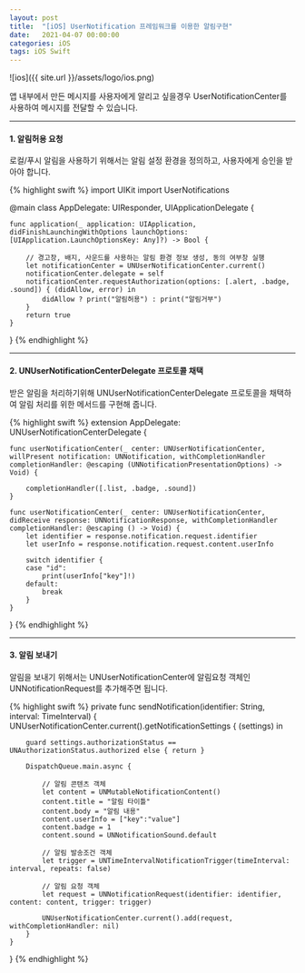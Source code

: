 ```yaml
---
layout: post
title:  "[iOS] UserNotification 프레임워크를 이용한 알림구현"
date:   2021-04-07 00:00:00
categories: iOS
tags: iOS Swift
---
```


![ios]({{ site.url }}/assets/logo/ios.png)

앱 내부에서 만든 메시지를 사용자에게 알리고 싶을경우 
UserNotificationCenter를 사용하여 메시지를 전달할 수 있습니다.

***

#### 1. 알림허용 요청

로컬/푸시 알림을 사용하기 위해서는 알림 설정 환경을 정의하고, 사용자에게 승인을 받아야 합니다.

{% highlight swift %}
import UIKit
import UserNotifications

@main
class AppDelegate: UIResponder, UIApplicationDelegate {

    func application(_ application: UIApplication, didFinishLaunchingWithOptions launchOptions: [UIApplication.LaunchOptionsKey: Any]?) -> Bool {
        
        // 경고창, 배지, 사운드를 사용하는 알림 환경 정보 생성, 동의 여부창 실행
        let notificationCenter = UNUserNotificationCenter.current()
        notificationCenter.delegate = self
        notificationCenter.requestAuthorization(options: [.alert, .badge, .sound]) { (didAllow, error) in
            didAllow ? print("알림허용") : print("알림거부")
        }
        return true
    }
}
{% endhighlight %}
***

#### 2. UNUserNotificationCenterDelegate 프로토콜 채택

받은 알림을 처리하기위해 UNUserNotificationCenterDelegate 프로토콜을 채택하여
알림 처리를 위한 메서드를 구현해 줍니다.

{% highlight swift %}
extension AppDelegate: UNUserNotificationCenterDelegate {

    func userNotificationCenter(_ center: UNUserNotificationCenter, willPresent notification: UNNotification, withCompletionHandler completionHandler: @escaping (UNNotificationPresentationOptions) -> Void) {
        
        completionHandler([.list, .badge, .sound])
    }
    
    func userNotificationCenter(_ center: UNUserNotificationCenter, didReceive response: UNNotificationResponse, withCompletionHandler completionHandler: @escaping () -> Void) {
        let identifier = response.notification.request.identifier
        let userInfo = response.notification.request.content.userInfo
        
        switch identifier {
        case "id":
            print(userInfo["key"]!)
        default:
            break
        }
    }
}
{% endhighlight %}

***

#### 3. 알림 보내기

알림을 보내기 위해서는
UNUserNotificationCenter에 알림요청 객체인 UNNotificationRequest를 추가해주면 됩니다.

{% highlight swift %}
private func sendNotification(identifier: String, interval: TimeInterval) {
    UNUserNotificationCenter.current().getNotificationSettings { (settings) in
        
        guard settings.authorizationStatus == UNAuthorizationStatus.authorized else { return }
        
        DispatchQueue.main.async {

            // 알림 콘텐츠 객체
            let content = UNMutableNotificationContent()
            content.title = "알림 타이틀"
            content.body = "알림 내용"
            content.userInfo = ["key":"value"]
            content.badge = 1
            content.sound = UNNotificationSound.default
            
            // 알림 발송조건 객체
            let trigger = UNTimeIntervalNotificationTrigger(timeInterval: interval, repeats: false)
            
            // 알림 요청 객체
            let request = UNNotificationRequest(identifier: identifier, content: content, trigger: trigger)
            
            UNUserNotificationCenter.current().add(request, withCompletionHandler: nil)
        }
    }
}
{% endhighlight %}
